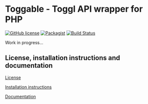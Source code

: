 # Toggable - Toggl API wrapper for PHP

[![GitHub license](https://img.shields.io/badge/license-GPLv2-blue.svg)](https://raw.githubusercontent.com/MarioBlazek/Toggable/master/LICENSE)
[![Packagist](https://img.shields.io/packagist/dt/marioblazek/toggable.svg)](https://github.com/MarioBlazek/Toggable)
[![Build Status](https://travis-ci.org/MarioBlazek/Toggable.svg?branch=master)](https://github.com/MarioBlazek/Toggable)

Work in progress...

License, installation instructions and documentation
----------------------------------------------------

[License](LICENSE)

[Installation instructions](Resources/doc/INSTALL.md)

[Documentation](Resources/doc/DOC.md)
